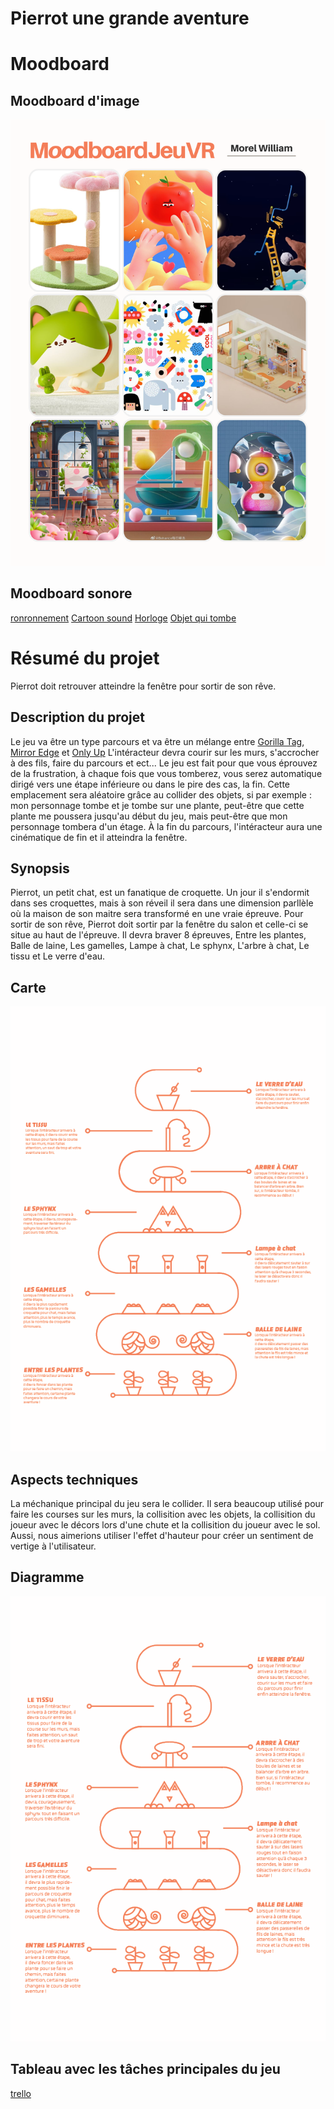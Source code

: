 # Pierrot une grande aventure

# Moodboard

## Moodboard d'image
![moodboard](assets/moodboard.png)
## Moodboard sonore
[ronronnement](https://www.youtube.com/watch?v=l0RhTYQdMGo)
[Cartoon sound](https://www.youtube.com/watch?v=UOC1vhYWZNQ)
[Horloge](https://www.youtube.com/watch?v=-A-AW1lg_1o&t=1507s)
[Objet qui tombe](https://www.youtube.com/watch?v=bRKPQaXfPAY)
# Résumé du projet
Pierrot doit retrouver atteindre la fenêtre pour sortir de son rêve.

## Description du projet
Le jeu va être un type parcours et va être un mélange entre [Gorilla Tag](https://store.steampowered.com/app/1533390/Gorilla_Tag/), [Mirror Edge](https://store.steampowered.com/app/1233570/Mirrors_Edge_Catalyst/) et [Only Up](https://store.steampowered.com/app/2562240/Only_Up/) L'intéracteur devra courir sur les murs, s'accrocher à des fils, faire du parcours et ect... Le jeu est fait pour que vous éprouvez de la frustration, à chaque fois que vous tomberez, vous serez automatique dirigé vers une étape inférieure ou dans le pire des cas, la fin. Cette emplacement sera aléatoire grâce au collider des objets, si par exemple : mon personnage tombe et je tombe sur une plante, peut-être que cette plante me poussera jusqu'au début du jeu, mais peut-être que mon personnage tombera d'un étage. À la fin du parcours, l'intéracteur aura une cinématique de fin et il atteindra la fenêtre.

## Synopsis
Pierrot, un petit chat, est un fanatique de croquette. Un jour il s'endormit dans ses croquettes, mais à son réveil il sera dans une dimension parllèle où la maison de son maitre sera transformé en une vraie épreuve. Pour sortir de son rêve, Pierrot doit sortir par la fenêtre du salon et celle-ci se situe au haut de l'épreuve. Il devra braver 8 épreuves, Entre les plantes, Balle de laine, Les gamelles, Lampe à chat, Le sphynx, L'arbre à chat, Le tissu et Le verre d'eau. 

## Carte
![carte](assets/map.png)
## Aspects techniques
La méchanique principal du jeu sera le collider. Il sera beaucoup utilisé pour faire les courses sur les murs, la collisition avec les objets, la collisition du joueur avec le décors lors d'une chute et la collisition du joueur avec le sol.
Aussi, nous aimerions utiliser l'effet d'hauteur pour créer un sentiment de vertige à l'utilisateur.
## Diagramme
![diagramme](assets/map_refonte.png)

## Tableau avec les tâches principales du jeu
[trello](https://trello.com/invite/b/SlbCPufY/ATTId80f81a325fbaf76761d72c1def17f2d1F6E0FBA/travail-final-vr)
